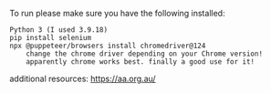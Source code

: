To run please make sure you have the following installed:

    Python 3 (I used 3.9.18)
    pip install selenium 
    npx @puppeteer/browsers install chromedriver@124 
        change the chrome driver depending on your Chrome version!
        apparently chrome works best. finally a good use for it!

additional resources: https://aa.org.au/